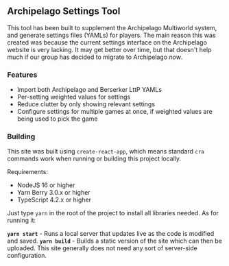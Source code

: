 ## Archipelago Settings Tool

This tool has been built to supplement the Archipelago Multiworld system, and generate settings files (YAMLs) for players. The main reason this was created was because the current settings interface on the Archipelago website is very lacking. It may get better over time, but that doesn't help much if our group has decided to migrate to Archipelago *now*.

### Features

- Import both Archipelago and Berserker LttP YAMLs
- Per-setting weighted values for settings
- Reduce clutter by only showing relevant settings
- Configure settings for multiple games at once, if weighted values are being used to pick the game

### Building

This site was built using `create-react-app`, which means standard `cra` commands work when running or building this project locally.

Requirements:
- NodeJS 16 or higher
- Yarn Berry 3.0.x or higher
- TypeScript 4.2.x or higher

Just type `yarn` in the root of the project to install all libraries needed. As for running it:

**`yarn start`** - Runs a local server that updates live as the code is modified and saved.
**`yarn build`** - Builds a static version of the site which can then be uploaded. This site generally does not need any sort of server-side configuration.